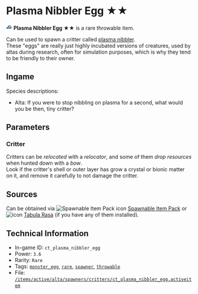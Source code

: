# Plasma Nibbler Egg ★★

<img src="https://raw.githubusercontent.com/Ceterai/Enternia/main/items/active/alta/spawners/critters/ct_plasma_nibbler_egg.png" alt="Plasma Nibbler Egg ★★ icon" loading="lazy" width="auto" height="16px"/> **Plasma Nibbler Egg ★★** is a rare throwable item.

Can be used to spawn a critter called [plasma nibbler](https://ceterai.github.io/MyEnternia/Wiki/plasmanibbler).  
These "eggs" are really just highly incubated versions of creatures, used by altas during research, often for simulation purposes, which is why they tend to be friendly to their owner.

## Ingame

Species descriptions:

- Alta: If you were to stop nibbling on plasma for a second, what would you be then, tiny critter?

## Parameters

### Critter

Critters can be _relocated_ with a _relocator_, and some of them _drop resources_ when hunted down with a _bow_.  
Look if the critter's shell or outer layer has grow a crystal or bionic matter on it, and remove it carefully to not damage the critter.

## Sources

Can be obtained via <img src="https://raw.githubusercontent.com/Silverfeelin/Starbound-SpawnableItemPack/master/interface/sip/iconSmall.png" alt="Spawnable Item Pack icon" width="18" height="14"/> [Spawnable Item Pack](https://steamcommunity.com/sharedfiles/filedetails/?id=733665104) or <img src="https://steamuserimages-a.akamaihd.net/ugc/263843960696222713/3EC9A7C005541F7D577EBCB8C5736B4EFC9973D6/" alt="icon" width="8" height="12"/> [Tabula Rasa](https://community.playstarbound.com/resources/the-tabula-rasa.3222/) (if you have any of them installed).

## Technical Information

- In-game ID: `ct_plasma_nibbler_egg`
- Power: `3.6`
- Rarity: `Rare`
- Tags: [`monster_egg`](https://ceterai.github.io/MyEnternia/Wiki/Tags/MonsterEgg), [`rare`](https://ceterai.github.io/MyEnternia/Wiki/Tags/Rare), [`spawner`](https://ceterai.github.io/MyEnternia/Wiki/Tags/Spawner), [`throwable`](https://ceterai.github.io/MyEnternia/Wiki/Tags/Throwable)
- File: [`/items/active/alta/spawners/critters/ct_plasma_nibbler_egg.activeitem`](https://github.com/Ceterai/Enternia/blob/main/items/active/alta/spawners/critters/ct_plasma_nibbler_egg.activeitem)
